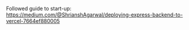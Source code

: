 Followed guide to start-up:
https://medium.com/@ShrianshAgarwal/deploying-express-backend-to-vercel-7664ef880005